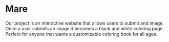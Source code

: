 # Mare

Our project is an interactive website that allows users to submit and image. Once a user submits an image it becomes a black and white coloring page. Perfect for anyone that wants a customizable coloring book for all ages. 
